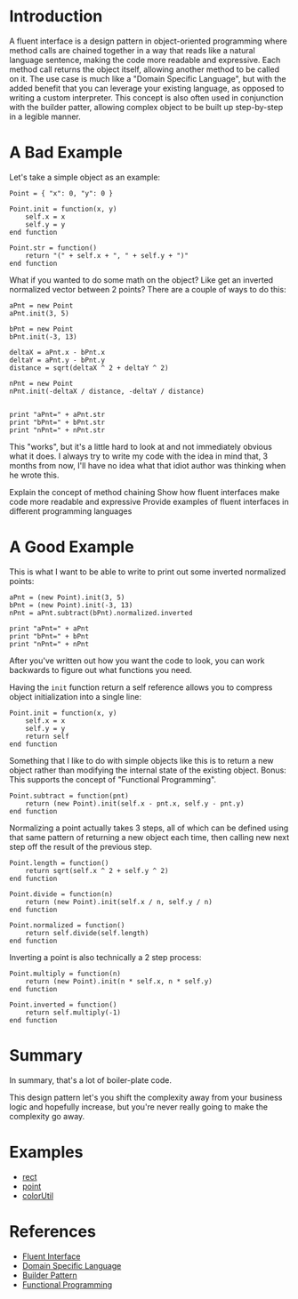 # Introduction

A fluent interface is a design pattern in object-oriented programming where method calls are chained together in a way that reads like a natural language sentence, making the code more readable and expressive.  Each method call returns the object itself, allowing another method to be called on it.  The use case is much like a "Domain Specific Language", but with the added benefit that you can leverage your existing language, as opposed to writing a custom interpreter.  This concept is also often used in conjunction with the builder patter, allowing complex object to be built up step-by-step in a legible manner.

# A Bad Example

Let's take a simple object as an example:

```
Point = { "x": 0, "y": 0 }

Point.init = function(x, y)
	self.x = x
	self.y = y
end function

Point.str = function()
	return "(" + self.x + ", " + self.y + ")"
end function
```

What if you wanted to do some math on the object?  Like get an inverted normalized vector between 2 points?  There are a couple of ways to do this:

```
aPnt = new Point
aPnt.init(3, 5)

bPnt = new Point
bPnt.init(-3, 13)

deltaX = aPnt.x - bPnt.x
deltaY = aPnt.y - bPnt.y
distance = sqrt(deltaX ^ 2 + deltaY ^ 2)

nPnt = new Point
nPnt.init(-deltaX / distance, -deltaY / distance)


print "aPnt=" + aPnt.str
print "bPnt=" + bPnt.str
print "nPnt=" + nPnt.str
```

This "works", but it's a little hard to look at and not immediately obvious what it does.  I always try to write my code with the idea in mind that,
3 months from now, I'll have no idea what that idiot author was thinking when he wrote this.



Explain the concept of method chaining
Show how fluent interfaces make code more readable and expressive
Provide examples of fluent interfaces in different programming languages

# A Good Example

This is what I want to be able to write to print out some inverted normalized points:

```
aPnt = (new Point).init(3, 5)
bPnt = (new Point).init(-3, 13)
nPnt = aPnt.subtract(bPnt).normalized.inverted

print "aPnt=" + aPnt
print "bPnt=" + bPnt
print "nPnt=" + nPnt
```

After you've written out how you want the code to look, you can work backwards to figure out what functions you need.

Having the `init` function return a self reference allows you to compress object initialization into a single line:

```
Point.init = function(x, y)
	self.x = x
	self.y = y
	return self
end function
```

Something that I like to do with simple objects like this is to return a new object rather than modifying the internal state of the existing object.
Bonus: This supports the concept of "Functional Programming".

```
Point.subtract = function(pnt)
	return (new Point).init(self.x - pnt.x, self.y - pnt.y)
end function
```

Normalizing a point actually takes 3 steps, all of which can be defined using that same pattern of returning a new object each time,
then calling new next step off the result of the previous step.

```
Point.length = function()
	return sqrt(self.x ^ 2 + self.y ^ 2)
end function

Point.divide = function(n)
	return (new Point).init(self.x / n, self.y / n)
end function

Point.normalized = function()
	return self.divide(self.length)
end function
```

Inverting a point is also technically a 2 step process:

```
Point.multiply = function(n)
	return (new Point).init(n * self.x, n * self.y)
end function

Point.inverted = function()
	return self.multiply(-1)
end function
```

# Summary

In summary, that's a lot of boiler-plate code.

This design pattern let's you shift the complexity away from your business logic and hopefully increase,
but you're never really going to make the complexity go away.

# Examples

* [rect](https://github.com/treytomes/micro-hack/blob/develop/src/rect.ms)
* [point](https://github.com/treytomes/micro-hack/blob/develop/src/point.ms)
* [colorUtil](https://github.com/treytomes/micro-hack/blob/develop/src/util/colorUtil.ms)

# References

* [Fluent Interface](https://en.wikipedia.org/wiki/Fluent_interface)
* [Domain Specific Language](https://en.wikipedia.org/wiki/Domain-specific_language)
* [Builder Pattern](https://en.wikipedia.org/wiki/Builder_pattern)
* [Functional Programming](https://en.wikipedia.org/wiki/Functional_programming)
